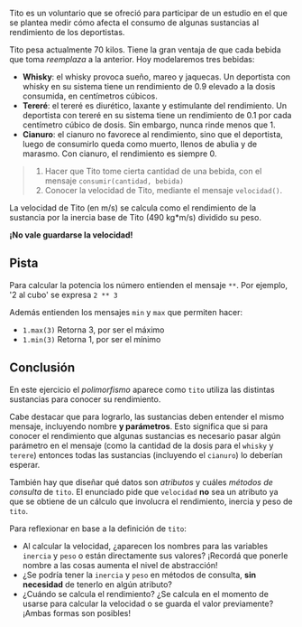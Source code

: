 Tito es un voluntario que se ofreció para participar de un estudio en el que se plantea medir cómo afecta 
el consumo de algunas sustancias al rendimiento de los deportistas.

Tito pesa actualmente 70 kilos. Tiene la gran ventaja de que cada bebida que toma _reemplaza_ a la anterior. Hoy modelaremos tres bebidas:

* **Whisky**: el whisky provoca sueño, mareo y jaquecas. Un deportista con whisky en su sistema tiene un rendimiento de 0.9 elevado a la dosis consumida, en centímetros cúbicos.
* **Tereré**: el tereré es diurético, laxante y estimulante del rendimiento. Un deportista con tereré en su sistema tiene un rendimiento de 0.1 por cada centímetro cúbico de dosis. Sin embargo, nunca rinde menos que 1.
* **Cianuro**: el cianuro no favorece al rendimiento, sino que el deportista, luego de consumirlo queda como muerto, llenos de abulia y de marasmo. Con cianuro, el rendimiento es siempre 0.

> 1. Hacer que Tito tome cierta cantidad de una bebida, con el mensaje `consumir(cantidad, bebida)`
> 2. Conocer la velocidad de Tito, mediante el mensaje `velocidad()`.

La velocidad de Tito (en m/s) se calcula como el rendimiento de la sustancia por la inercia base de Tito (490 kg*m/s) dividido su peso.

**¡No vale guardarse la velocidad!**


## Pista
Para calcular la potencia los número entienden el mensaje `**`. Por ejemplo, '2 al cubo' se expresa `2 ** 3`

Además entienden los mensajes `min` y `max` que permiten hacer:

* `1.max(3)`  Retorna 3, por ser el máximo
* `1.min(3)`  Retorna 1, por ser el mínimo


## Conclusión

En este ejercicio el _polimorfismo_ aparece como `tito` utiliza las distintas sustancias para conocer su rendimiento.

Cabe destacar que para lograrlo, las sustancias deben entender el mismo mensaje, incluyendo nombre **y parámetros**. Esto significa que si para conocer el rendimiento que algunas sustancias es necesario pasar algún parámetro en el mensaje (como la cantidad de la dosis para el `whisky` y `terere`) entonces todas las sustancias (incluyendo el `cianuro`) lo deberían esperar.


También hay que diseñar qué datos son _atributos_ y cuáles _métodos de consulta_ de `tito`. El enunciado pide que `velocidad` **no** sea un atributo ya que se obtiene de un cálculo que involucra el rendimiento, inercia y peso de `tito`.


Para reflexionar en base a la definición de `tito`:

- Al calcular la velocidad, ¿aparecen los nombres para las variables `inercia` y `peso` o están directamente sus valores? ¡Recordá que ponerle nombre a las cosas aumenta el nivel de abstracción!
- ¿Se podría tener la `inercia` y `peso` en métodos de consulta, **sin necesidad** de tenerlo en algún atributo?
- ¿Cuándo se calcula el rendimiento? ¿Se calcula en el momento de usarse para calcular la velocidad o se guarda el valor previamente? ¡Ambas formas son posibles!

